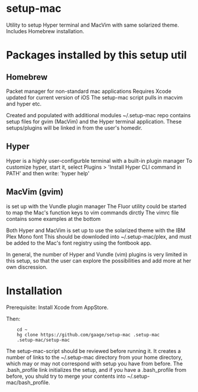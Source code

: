 # setup-mac
Utility to setup Hyper terminal and MacVim with same solarized theme. Includes Homebrew installation.

# Packages installed by this setup util

## Homebrew

Packet manager for non-standard mac applications
Requires Xcode updated for current version of iOS
The setup-mac script pulls in macvim and hyper etc.

Created and populated with additional modules
~/.setup-mac repo contains setup files for gvim (MacVim) and
the Hyper terminal application. These setups/plugins will be linked in
from the user's homedir.

## Hyper 

Hyper is a highly user-configurble terminal with a built-in plugin manager
To customize hyper, start it, select Plugins > 'Install Hyper CLI command in PATH'
and then write: 'hyper help'

## MacVim (gvim) 

is set up with the Vundle plugin manager
The Fluor utility could be started to map the Mac's function keys to vim commands dirctly 
The vimrc file contains some examples at the bottom

Both Hyper and MacVim is set up to use the solarized theme with the IBM Plex Mono font
This should be downloded into ~/.setup-mac/plex, and must be added to the Mac's 
font registry using the fontbook app.

In general, the number of Hyper and Vundle (vim) plugins is very limited
in this setup, so that the user can explore the possibilities and add more
at her own discression.

# Installation

Prerequisite: Install Xcode from AppStore.

Then: 

		cd ~
		hg clone https://github.com/gaage/setup-mac .setup-mac
		.setup-mac/setup-mac

The setup-mac-script should be reviewed before running it.  It creates a number
of links to the ~/.setup-mac directory from your home
directory, which may or may not correspond with setup you have from before.
The .bash_profile link initializes the setup, and if you have
a .bash_profile from before, you shuld try to merge your contents
into ~/.setup-mac/bash_profile.

